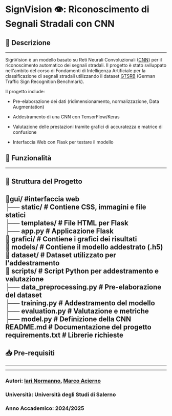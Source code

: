 
# SignVision 👁️: Riconoscimento di Segnali Stradali con CNN

## 📌 Descrizione

---
SignVision è un modello basato su Reti Neurali Convoluzionali ([CNN](https://en.wikipedia.org/wiki/Convolutional_neural_network)) per il riconoscimento automatico dei segnali stradali. Il progetto è stato sviluppato nell'ambito del corso di Fondamenti di Intelligenza Artificiale per la classificazione di segnali stradali utilizzando il dataset [GTSRB](https://www.kaggle.com/datasets/meowmeowmeowmeowmeow/gtsrb-german-traffic-sign) (German Traffic Sign Recognition Benchmark).

Il progetto include:

- Pre-elaborazione dei dati (ridimensionamento, normalizzazione, Data Augmentation)

- Addestramento di una CNN con TensorFlow/Keras

- Valutazione delle prestazioni tramite grafici di accuratezza e matrice di confusione

- Interfaccia Web con Flask per testare il modello
## 🚀 Funzionalità

---

## 📂 Struttura del Progetto
📁gui/                    #interfaccia web    
    ├── static/           # Contiene CSS, immagini e file statici<br>
    ├── templates/        # File HTML per Flask<br>
    ├── app.py            # Applicazione Flask<br>
📁 grafici/               # Contiene i grafici dei risultati<br>
📁 models/                # Contiene il modello addestrato (.h5)<br>
📁 dataset/               # Dataset utilizzato per l'addestramento<br>
📁 scripts/               # Script Python per addestramento e valutazione<br>
    ├── data_preprocessing.py  # Pre-elaborazione del dataset<br>
    ├── training.py            # Addestramento del modello<br>
    ├── evaluation.py          # Valutazione e metriche<br>
    ├── model.py               # Definizione della CNN<br>
README.md                # Documentazione del progetto<br>
requirements.txt         # Librerie richieste
---
## 📥 Pre-requisiti

---

---

### **Autori**: [Iari Normanno](https://github.com/wassupiari), [Marco Acierno](https://github.com/m4rc00000)<br>
### **Università**: Università degli Studi di Salerno<br>
### **Anno Accademico**: 2024/2025


